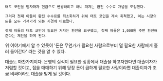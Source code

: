 ```
태토 코인을 받자마자 현금으로 변경하려고 하니 저자는 환전 수수료 개념을 도입했다.

그러자 첫째 아들이 환전 수수료를 최소화하기 위해 태토 코인을 계속 축척했고, 이는 시장의 돈을 모두 가져가게 되는 지경에 이르렀다.

첫째 아들의 태토 코인이 필요한 저자는 환전을 요구했고, 첫째 아들은 1,000원 주면 환전해준다는 제안을 하게 된다.
```

위 이야기에서 알 수 있듯이 '돈은 무언가가 필요한 사람으로부터 덜 필요한 사람에게 흘러 들어간다' 라는 것을 알 수 있다.

대출도 마찬가지이다. 은행의 실적이 필요한 상황에서 대출을 하고자한다면 대출이자가 저렴할 것이고, 집을 매매하기 위해 당장 돈이 급하게 필요한 사람이라면 대출이자가 조금 비싸더라도 대출을 받게 될 것이다.